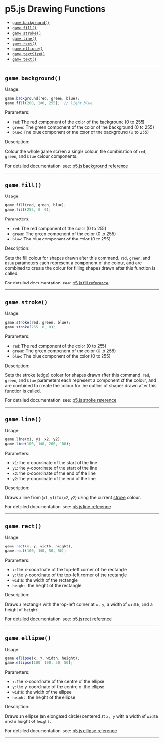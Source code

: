 # p5.js Drawing Functions

 * [`game.background()`](#gamebackground)
 * [`game.fill()`](#gamefill)
 * [`game.stroke()`](#gamefill)
 * [`game.line()`](#gameline)
 * [`game.rect()`](#gamerect)
 * [`game.ellipse()`](#gameellipse)
 * [`game.textSize()`](#gametextsize)
 * [`game.text()`](#gametext)

-----


## `game.background()`

Usage:

```javascript
game.background(red, green, blue);
game.fill(200, 200, 255);  // light blue
```

Parameters:

 - `red`: The red component of the color of the background (0 to 255)
 - `green`: The green component of the color of the background (0 to 255)
 - `blue`: The blue component of the color of the background (0 to 255)

Description:

Colour the whole game screen a single colour, the combination of `red`,
`green`, and `blue` colour components.

For detailed documentation, see:
[p5.js background reference](https://p5js.org/reference/#/p5/background)


-----


## `game.fill()`

Usage:

```javascript
game.fill(red, green, blue);
game.fill(255, 0, 0);
```

Parameters:

 - `red`: The red component of the color (0 to 255)
 - `green`: The green component of the color (0 to 255)
 - `blue`: The blue component of the color (0 to 255)

Description:

Sets the fill colour for shapes drawn after this command.
`red`, `green`, and `blue` parameters each represent a component of
the colour, and are combined to create the colour for filling
shapes drawn after this function is called.

For detailed documentation, see:
[p5.js fill reference](https://p5js.org/reference/#/p5/fill)


-----


## `game.stroke()`

Usage:

```javascript
game.stroke(red, green, blue);
game.stroke(255, 0, 0);
```

Parameters:

 - `red`: The red component of the color (0 to 255)
 - `green`: The green component of the color (0 to 255)
 - `blue`: The blue component of the color (0 to 255)

Description:

Sets the stroke (edge) colour for shapes drawn after this command.
`red`, `green`, and `blue` parameters each represent a component of
the colour, and are combined to create the colour for the outline of
shapes drawn after this function is called.

For detailed documentation, see:
[p5.js stroke reference](https://p5js.org/reference/#/p5/stroke)


-----


## `game.line()`

Usage:

```javascript
game.line(x1, y1, x2, y2);
game.line(100, 100, 200, 100);
```

Parameters:

 - `x1`: the x-coordinate of the start of the line
 - `y1`: the y-coordinate of the start of the line
 - `x2`: the x-coordinate of the end of the line
 - `y2`: the y-coordinate of the end of the line
 
Description:

Draws a line from (`x1`, `y1`) to (`x2`, `y2`) using the current
[stroke](#gamestroke) colour.

For detailed documentation, see:
[p5.js line reference](https://p5js.org/reference/#/p5/line)


-----


## `game.rect()`

Usage:

```javascript
game.rect(x, y, width, height);
game.rect(100, 100, 50, 50);
```

Parameters:

 - `x`: the x-coordinate of the top-left corner of the rectangle
 - `y`: the y-coordinate of the top-left corner of the rectangle
 - `width`: the width of the rectangle
 - `height`: the height of the rectangle
 
Description:

Draws a rectangle with the top-left corner at `x, y`, a width of `width`,
and a height of `height`.

For detailed documentation, see:
[p5.js rect reference](https://p5js.org/reference/#/p5/rect)


-----


## `game.ellipse()`

Usage:

```javascript
game.ellipse(x, y, width, height);
game.ellipse(100, 100, 50, 50);
```

Parameters:

 - `x`: the x-coordinate of the centre of the ellipse
 - `y`: the y-coordinate of the centre of the ellipse
 - `width`: the width of the ellipse
 - `height`: the height of the ellipse
 
Description:

Draws an ellipse (an elongated circle) centered at `x, y` with a width of `width`
and a height of `height`.

For detailed documentation, see:
[p5.js ellipse reference](https://p5js.org/reference/#/p5/ellipse)


-----
